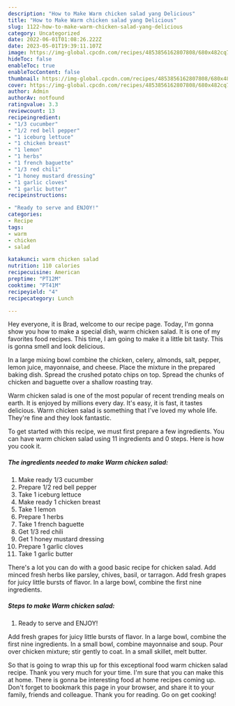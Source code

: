 ```yaml
---
description: "How to Make Warm chicken salad yang Delicious"
title: "How to Make Warm chicken salad yang Delicious"
slug: 1122-how-to-make-warm-chicken-salad-yang-delicious
category: Uncategorized
date: 2022-06-01T01:08:26.222Z
date: 2023-05-01T19:39:11.107Z
image: https://img-global.cpcdn.com/recipes/4853856162807808/680x482cq70/warm-chicken-salad-recipe-main-photo.jpg
hideToc: false
enableToc: true
enableTocContent: false
thumbnail: https://img-global.cpcdn.com/recipes/4853856162807808/680x482cq70/warm-chicken-salad-recipe-main-photo.jpg
cover: https://img-global.cpcdn.com/recipes/4853856162807808/680x482cq70/warm-chicken-salad-recipe-main-photo.jpg
author: Admin
authorAv: notfound
ratingvalue: 3.3
reviewcount: 13
recipeingredient:
- "1/3 cucumber"
- "1/2 red bell pepper"
- "1 iceburg lettuce"
- "1 chicken breast"
- "1 lemon"
- "1 herbs"
- "1 french baguette"
- "1/3 red chili"
- "1 honey mustard dressing"
- "1 garlic cloves"
- "1 garlic butter"
recipeinstructions:

- "Ready to serve and ENJOY!"
categories:
- Recipe
tags:
- warm
- chicken
- salad

katakunci: warm chicken salad 
nutrition: 110 calories
recipecuisine: American
preptime: "PT12M"
cooktime: "PT41M"
recipeyield: "4"
recipecategory: Lunch

---
```



Hey everyone, it is Brad, welcome to our recipe page. Today, I'm gonna show you how to make a special dish, warm chicken salad. It is one of my favorites food recipes. This time, I am going to make it a little bit tasty. This is gonna smell and look delicious.

In a large mixing bowl combine the chicken, celery, almonds, salt, pepper, lemon juice, mayonnaise, and cheese. Place the mixture in the prepared baking dish. Spread the crushed potato chips on top. Spread the chunks of chicken and baguette over a shallow roasting tray.

Warm chicken salad is one of the most popular of recent trending meals on earth. It is enjoyed by millions every day. It's easy, it is fast, it tastes delicious. Warm chicken salad is something that I've loved my whole life. They're fine and they look fantastic.


To get started with this recipe, we must first prepare a few ingredients. You can have warm chicken salad using 11 ingredients and 0 steps. Here is how you cook it.

<!--inarticleads1-->

##### The ingredients needed to make Warm chicken salad:

1. Make ready 1/3 cucumber
1. Prepare 1/2 red bell pepper
1. Take 1 iceburg lettuce
1. Make ready 1 chicken breast
1. Take 1 lemon
1. Prepare 1 herbs
1. Take 1 french baguette
1. Get 1/3 red chili
1. Get 1 honey mustard dressing
1. Prepare 1 garlic cloves
1. Take 1 garlic butter


There&#39;s a lot you can do with a good basic recipe for chicken salad. Add minced fresh herbs like parsley, chives, basil, or tarragon. Add fresh grapes for juicy little bursts of flavor. In a large bowl, combine the first nine ingredients. 

<!--inarticleads2-->

##### Steps to make Warm chicken salad:


1. Ready to serve and ENJOY!

Add fresh grapes for juicy little bursts of flavor. In a large bowl, combine the first nine ingredients. In a small bowl, combine mayonnaise and soup. Pour over chicken mixture; stir gently to coat. In a small skillet, melt butter. 

So that is going to wrap this up for this exceptional food warm chicken salad recipe. Thank you very much for your time. I'm sure that you can make this at home. There is gonna be interesting food at home recipes coming up. Don't forget to bookmark this page in your browser, and share it to your family, friends and colleague. Thank you for reading. Go on get cooking!
